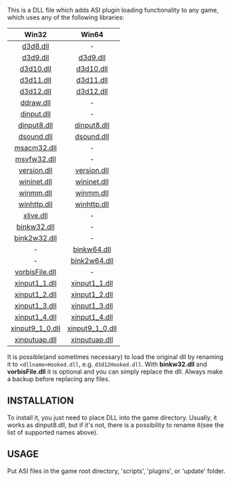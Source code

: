 This is a DLL file which adds ASI plugin loading functionality to any game, which uses any of the following libraries:

|                                                          Win32                                                            |                                                       Win64                                                           |
| :-----------------------------------------------------------------------------------------------------------------------: | :-------------------------------------------------------------------------------------------------------------------: |
| [d3d8.dll](https://github.com/ThirteenAG/Ultimate-ASI-Loader/releases/download/Win32-latest/d3d8-Win32.zip)               |                                                         -                                                             |
| [d3d9.dll](https://github.com/ThirteenAG/Ultimate-ASI-Loader/releases/download/Win32-latest/d3d9-Win32.zip)               |     [d3d9.dll](https://github.com/ThirteenAG/Ultimate-ASI-Loader/releases/download/x64-latest/d3d9-x64.zip)           |
| [d3d10.dll](https://github.com/ThirteenAG/Ultimate-ASI-Loader/releases/download/Win32-latest/d3d10-Win32.zip)             |    [d3d10.dll](https://github.com/ThirteenAG/Ultimate-ASI-Loader/releases/download/x64-latest/d3d10-x64.zip)          |
| [d3d11.dll](https://github.com/ThirteenAG/Ultimate-ASI-Loader/releases/download/Win32-latest/d3d11-Win32.zip)             |    [d3d11.dll](https://github.com/ThirteenAG/Ultimate-ASI-Loader/releases/download/x64-latest/d3d11-x64.zip)          |
| [d3d12.dll](https://github.com/ThirteenAG/Ultimate-ASI-Loader/releases/download/Win32-latest/d3d12-Win32.zip)             |    [d3d12.dll](https://github.com/ThirteenAG/Ultimate-ASI-Loader/releases/download/x64-latest/d3d12-x64.zip)          |
| [ddraw.dll](https://github.com/ThirteenAG/Ultimate-ASI-Loader/releases/download/Win32-latest/ddraw-Win32.zip)             |                                                         -                                                             |
| [dinput.dll](https://github.com/ThirteenAG/Ultimate-ASI-Loader/releases/download/Win32-latest/dinput-Win32.zip)           |                                                         -                                                             |
| [dinput8.dll](https://github.com/ThirteenAG/Ultimate-ASI-Loader/releases/download/Win32-latest/dinput8-Win32.zip)         |   [dinput8.dll](https://github.com/ThirteenAG/Ultimate-ASI-Loader/releases/download/x64-latest/dinput8-x64.zip)       |
| [dsound.dll](https://github.com/ThirteenAG/Ultimate-ASI-Loader/releases/download/Win32-latest/dsound-Win32.zip)           |    [dsound.dll](https://github.com/ThirteenAG/Ultimate-ASI-Loader/releases/download/x64-latest/dsound-x64.zip)        |
| [msacm32.dll](https://github.com/ThirteenAG/Ultimate-ASI-Loader/releases/download/Win32-latest/msacm32-Win32.zip)         |                                                         -                                                             |
| [msvfw32.dll](https://github.com/ThirteenAG/Ultimate-ASI-Loader/releases/download/Win32-latest/msvfw32-Win32.zip)         |                                                         -                                                             |
| [version.dll](https://github.com/ThirteenAG/Ultimate-ASI-Loader/releases/download/Win32-latest/version-Win32.zip)         |   [version.dll](https://github.com/ThirteenAG/Ultimate-ASI-Loader/releases/download/x64-latest/version-x64.zip)       |
| [wininet.dll](https://github.com/ThirteenAG/Ultimate-ASI-Loader/releases/download/Win32-latest/wininet-Win32.zip)         |   [wininet.dll](https://github.com/ThirteenAG/Ultimate-ASI-Loader/releases/download/x64-latest/wininet-x64.zip)       |
| [winmm.dll](https://github.com/ThirteenAG/Ultimate-ASI-Loader/releases/download/Win32-latest/winmm-Win32.zip)             |     [winmm.dll](https://github.com/ThirteenAG/Ultimate-ASI-Loader/releases/download/x64-latest/winmm-x64.zip)         |
| [winhttp.dll](https://github.com/ThirteenAG/Ultimate-ASI-Loader/releases/download/Win32-latest/winhttp-Win32.zip)         |   [winhttp.dll](https://github.com/ThirteenAG/Ultimate-ASI-Loader/releases/download/x64-latest/winhttp-x64.zip)       |
| [xlive.dll](https://github.com/ThirteenAG/Ultimate-ASI-Loader/releases/download/Win32-latest/xlive-Win32.zip)             |                                                         -                                                             |
| [binkw32.dll](https://github.com/ThirteenAG/Ultimate-ASI-Loader/releases/download/Win32-latest/binkw32-Win32.zip)         |                                                         -                                                             |
| [bink2w32.dll](https://github.com/ThirteenAG/Ultimate-ASI-Loader/releases/download/Win32-latest/bink2w32-Win32.zip)       |                                                         -                                                             |
|                                                             -                                                             |   [binkw64.dll](https://github.com/ThirteenAG/Ultimate-ASI-Loader/releases/download/x64-latest/binkw64-x64.zip)       |
|                                                             -                                                             |  [bink2w64.dll](https://github.com/ThirteenAG/Ultimate-ASI-Loader/releases/download/x64-latest/bink2w64-x64.zip)      |
| [vorbisFile.dll](https://github.com/ThirteenAG/Ultimate-ASI-Loader/releases/download/Win32-latest/vorbisFile-Win32.zip)   |                                                         -                                                             |
| [xinput1_1.dll](https://github.com/ThirteenAG/Ultimate-ASI-Loader/releases/download/Win32-latest/xinput1_1-Win32.zip)     |  [xinput1_1.dll](https://github.com/ThirteenAG/Ultimate-ASI-Loader/releases/download/x64-latest/xinput1_1-x64.zip)    |
| [xinput1_2.dll](https://github.com/ThirteenAG/Ultimate-ASI-Loader/releases/download/Win32-latest/xinput1_2-Win32.zip)     |  [xinput1_2.dll](https://github.com/ThirteenAG/Ultimate-ASI-Loader/releases/download/x64-latest/xinput1_2-x64.zip)    |
| [xinput1_3.dll](https://github.com/ThirteenAG/Ultimate-ASI-Loader/releases/download/Win32-latest/xinput1_3-Win32.zip)     |  [xinput1_3.dll](https://github.com/ThirteenAG/Ultimate-ASI-Loader/releases/download/x64-latest/xinput1_3-x64.zip)    |
| [xinput1_4.dll](https://github.com/ThirteenAG/Ultimate-ASI-Loader/releases/download/Win32-latest/xinput1_4-Win32.zip)     |  [xinput1_4.dll](https://github.com/ThirteenAG/Ultimate-ASI-Loader/releases/download/x64-latest/xinput1_4-x64.zip)    |
| [xinput9_1_0.dll](https://github.com/ThirteenAG/Ultimate-ASI-Loader/releases/download/Win32-latest/xinput9_1_0-Win32.zip) | [xinput9_1_0.dll](https://github.com/ThirteenAG/Ultimate-ASI-Loader/releases/download/x64-latest/xinput9_1_0-x64.zip) |
| [xinputuap.dll](https://github.com/ThirteenAG/Ultimate-ASI-Loader/releases/download/Win32-latest/xinputuap-Win32.zip)     |  [xinputuap.dll](https://github.com/ThirteenAG/Ultimate-ASI-Loader/releases/download/x64-latest/xinputuap-x64.zip)    |

It is possible(and sometimes necessary) to load the original dll by renaming it to `<dllname>Hooked.dll`, e.g. `d3d12Hooked.dll`.
With **binkw32.dll** and **vorbisFile.dll** it is optional and you can simply replace the dll. Always make a backup before replacing any files.

## INSTALLATION

To install it, you just need to place DLL into the game directory. Usually, it works as dinput8.dll, but if it's not, there is a possibility to rename it(see the list of supported names above).

## USAGE

Put ASI files in the game root directory, 'scripts', 'plugins', or 'update' folder.
